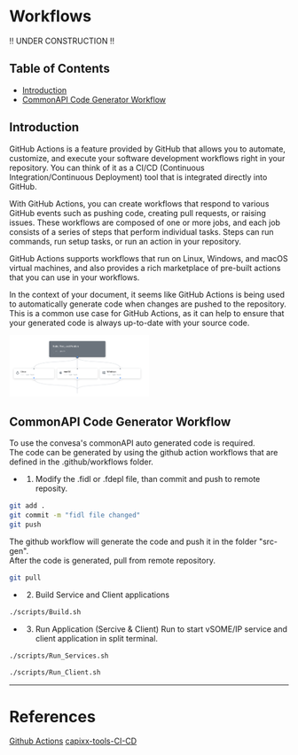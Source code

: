 # Workflows

!! UNDER CONSTRUCTION !! <br>

## Table of Contents
- [Introduction](##Introduction)
- [CommonAPI Code Generator Workflow](##CommonAPI-Code-Generator-Workflow)

## Introduction
GitHub Actions is a feature provided by GitHub that allows you to automate, customize, and execute your software development workflows right in your repository. You can think of it as a CI/CD (Continuous Integration/Continuous Deployment) tool that is integrated directly into GitHub. <br>

With GitHub Actions, you can create workflows that respond to various GitHub events such as pushing code, creating pull requests, or raising issues. These workflows are composed of one or more jobs, and each job consists of a series of steps that perform individual tasks. Steps can run commands, run setup tasks, or run an action in your repository. <br>

GitHub Actions supports workflows that run on Linux, Windows, and macOS virtual machines, and also provides a rich marketplace of pre-built actions that you can use in your workflows. <br>

In the context of your document, it seems like GitHub Actions is being used to automatically generate code when changes are pushed to the repository. This is a common use case for GitHub Actions, as it can help to ensure that your generated code is always up-to-date with your source code. <br>

<img src="./images/github_actions_concept.png" width=50%>

## CommonAPI Code Generator Workflow
To use the convesa's commonAPI auto generated code is required. <br> 
The code can be generated by using the github action workflows that are defined in the .github/workflows folder. <br>

- 1) Modify the .fidl or .fdepl file, than commit and push to remote reposity. <br>

```bash 
git add .
git commit -m "fidl file changed"
git push
```

The github workflow will generate the code and push it in the folder "src-gen". <br> 
After the code is generated, pull from remote repository. <br>

```bash 
git pull
```
- 2) Build Service and Client applications <br>
```bash
./scripts/Build.sh
```
- 3) Run Application (Sercive & Client)
Run to start vSOME/IP service and client application in split terminal. <br>
```bash
./scripts/Run_Services.sh
```
```bash
./scripts/Run_Client.sh
```
----
# References
[Github Actions](https://github.com/features/actions)
[capixx-tools-CI-CD](https://github.com/SEA-ME/capicxx-tools-CI-CD)